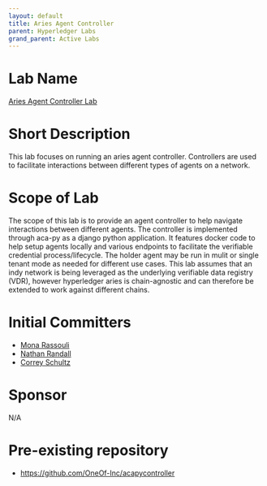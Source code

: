 ```yaml
---
layout: default
title: Aries Agent Controller
parent: Hyperledger Labs
grand_parent: Active Labs
---
```

# Lab Name
[Aries Agent Controller Lab](https://github.com/hyperledger-labs/aries-agent-controller)

# Short Description
This lab focuses on running an aries agent controller. Controllers are used to facilitate interactions between different types of agents on a network.

# Scope of Lab
The scope of this lab is to provide an agent controller to help navigate interactions between different agents. The controller is implemented through aca-py as a django python application. It features docker code to help setup agents locally and various endpoints to facilitate the verifiable credential process/lifecycle. The holder agent may be run in mulit or single tenant mode as needed for different use cases. This lab assumes that an indy network is being leveraged as the underlying verifiable data registry (VDR), however hyperledger aries is chain-agnostic and can therefore be extended to work against different chains. 


# Initial Committers
- [Mona Rassouli](https://github.com/monar24)
- [Nathan Randall](https://github.com/data-douser)
- [Correy Schultz](https://github.com/CorreyS)

# Sponsor
N/A

# Pre-existing repository
- https://github.com/OneOf-Inc/acapycontroller

